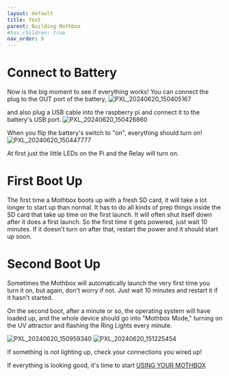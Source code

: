 ```yaml
---
layout: default
title: Test
parent: Building Mothbox
#has_children: true
nav_order: 9
---
```


# Connect to Battery
Now is the big moment to see if everything works! You can connect the plug to the OUT port of the battery,
![PXL_20240620_150405167](https://github.com/Digital-Naturalism-Laboratories/Mothbox/assets/742627/d7341c03-60b4-4ac5-95bc-074fe199cf7a)

and also plug a USB cable into the raspberry pi and connect it to the battery's USB port.
![PXL_20240620_150426860](https://github.com/Digital-Naturalism-Laboratories/Mothbox/assets/742627/4673a506-74e9-4d02-bd75-125442b1d69e)

When you flip the battery's switch to "on", everything should turn on!
![PXL_20240620_150447777](https://github.com/Digital-Naturalism-Laboratories/Mothbox/assets/742627/733881f7-a3d0-4b95-9e71-31fe0f7f33eb)

At first just the little LEDs on the Pi and the Relay will turn on.

# First Boot Up
The first time a Mothbox boots up with a fresh SD card, it will take a lot longer to start up than normal. It has to do all kinds of prep things inside the SD card that take up time on the first launch. It will often shut itself down after it does a first launch. So the first time it gets powered, just wait 10 minutes. If it doesn't turn on after that, restart the power and it should start up soon.


# Second Boot Up
Sometimes the Mothbox will automatically launch the very first time you turn it on, but again, don't worry if not. Just wait 10 minutes and restart it if it hasn't started.

On the second boot, after a minute or so, the operating system will have loaded up, and the whole device should go into "Mothbox Mode," turning on the UV attractor and flashing the Ring Lights every minute.

![PXL_20240620_150959340](https://github.com/Digital-Naturalism-Laboratories/Mothbox/assets/742627/d4d6866a-229f-4dd8-9291-b56a2386925b)
![PXL_20240620_151225454](https://github.com/Digital-Naturalism-Laboratories/Mothbox/assets/742627/f3e75100-5bcb-4b72-a5e4-8ae6af3690f2)

If something is not lighting up, check your connections you wired up!

If everything is looking good, it's time to start [USING YOUR MOTHBOX](https://digital-naturalism-laboratories.github.io/Mothbox/docs/usage/basic/)
